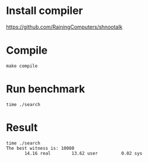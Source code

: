 # Install compiler 
https://github.com/RainingComputers/shnootalk

# Compile
```
make compile
```

# Run benchmark
```
time ./search
```

# Result
```
time ./search
The best witness is: 10080
       14.16 real        13.62 user         0.02 sys
```
